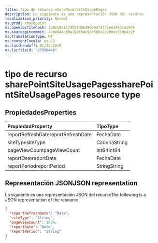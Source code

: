 ```yaml
---
title: tipo de recurso sharePointSiteUsagePages
description: La siguiente es una representación JSON del recurso
localization_priority: Normal
ms.prod: sharepoint
ms.openlocfilehash: 1a82c0a1174559db6d90e64f1fd1ed1403caa048
ms.sourcegitcommit: 36be044c89a19af84c93e586e22200ec919e4c9f
ms.translationtype: MT
ms.contentlocale: es-ES
ms.lasthandoff: 01/12/2019
ms.locfileid: "27950448"
---
```

# <a name="sharepointsiteusagepages-resource-type"></a><span data-ttu-id="a5bc9-103">tipo de recurso sharePointSiteUsagePages</span><span class="sxs-lookup"><span data-stu-id="a5bc9-103">sharePointSiteUsagePages resource type</span></span>

## <a name="properties"></a><span data-ttu-id="a5bc9-104">Propiedades</span><span class="sxs-lookup"><span data-stu-id="a5bc9-104">Properties</span></span>

| <span data-ttu-id="a5bc9-105">Propiedad</span><span class="sxs-lookup"><span data-stu-id="a5bc9-105">Property</span></span>          | <span data-ttu-id="a5bc9-106">Tipo</span><span class="sxs-lookup"><span data-stu-id="a5bc9-106">Type</span></span>   |
| :---------------- | :----- |
| <span data-ttu-id="a5bc9-107">reportRefreshDate</span><span class="sxs-lookup"><span data-stu-id="a5bc9-107">reportRefreshDate</span></span> | <span data-ttu-id="a5bc9-108">Fecha</span><span class="sxs-lookup"><span data-stu-id="a5bc9-108">Date</span></span>   |
| <span data-ttu-id="a5bc9-109">siteType</span><span class="sxs-lookup"><span data-stu-id="a5bc9-109">siteType</span></span>          | <span data-ttu-id="a5bc9-110">Cadena</span><span class="sxs-lookup"><span data-stu-id="a5bc9-110">String</span></span> |
| <span data-ttu-id="a5bc9-111">pageViewCount</span><span class="sxs-lookup"><span data-stu-id="a5bc9-111">pageViewCount</span></span>     | <span data-ttu-id="a5bc9-112">Int64</span><span class="sxs-lookup"><span data-stu-id="a5bc9-112">Int64</span></span>  |
| <span data-ttu-id="a5bc9-113">reportDate</span><span class="sxs-lookup"><span data-stu-id="a5bc9-113">reportDate</span></span>        | <span data-ttu-id="a5bc9-114">Fecha</span><span class="sxs-lookup"><span data-stu-id="a5bc9-114">Date</span></span>   |
| <span data-ttu-id="a5bc9-115">reportPeriod</span><span class="sxs-lookup"><span data-stu-id="a5bc9-115">reportPeriod</span></span>      | <span data-ttu-id="a5bc9-116">String</span><span class="sxs-lookup"><span data-stu-id="a5bc9-116">String</span></span> |

## <a name="json-representation"></a><span data-ttu-id="a5bc9-117">Representación JSON</span><span class="sxs-lookup"><span data-stu-id="a5bc9-117">JSON representation</span></span>

<span data-ttu-id="a5bc9-118">La siguiente es una representación JSON del recurso</span><span class="sxs-lookup"><span data-stu-id="a5bc9-118">The following is a JSON representation of the resource.</span></span>

<!-- {
  "blockType": "resource",
  "@odata.type": "microsoft.graph.sharePointSiteUsagePages"
} -->

```json
{
  "reportRefreshDate": "Date", 
  "siteType": "String", 
  "pageViewCount": 1024, 
  "reportDate": "Date", 
  "reportPeriod": "String"
}
```
